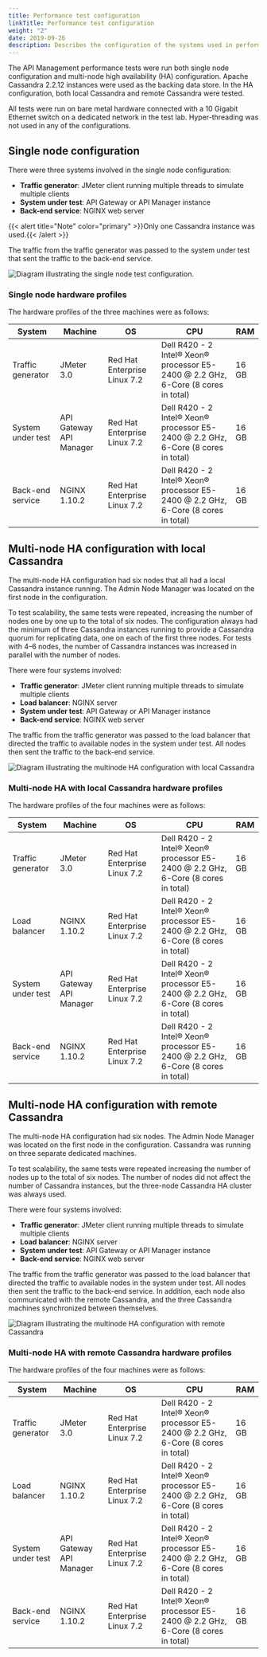 ```yaml
---
title: Performance test configuration
linkTitle: Performance test configuration
weight: "2"
date: 2019-09-26
description: Describes the configuration of the systems used in performance testing. These include single node with local Cassandra, multi-node high availability with local Cassandra, and multi-node high availability with remote Cassandra.
---
```


The API Management performance tests were run both single node configuration and multi-node high availability (HA) configuration. Apache Cassandra 2.2.12 instances were used as the backing data store. In the HA configuration, both local Cassandra and remote Cassandra were tested.

All tests were run on bare metal hardware connected with a 10 Gigabit Ethernet switch on a dedicated network in the test lab. Hyper-threading was not used in any of the configurations.

## Single node configuration

There were three systems involved in the single node configuration:

* **Traffic generator**: JMeter client running multiple threads to simulate multiple clients
* **System under test**: API Gateway or API Manager instance
* **Back-end service**: NGINX web server

{{< alert title="Note" color="primary" >}}Only one Cassandra instance was used.{{< /alert >}}

The traffic from the traffic generator was passed to the system under test that sent the traffic to the back-end service.

![Diagram illustrating the single node test configuration.](/Images/CapacityPlanningGuide/CPG_single_node.png)

### Single node hardware profiles

The hardware profiles of the three machines were as follows:

| System            | Machine      | OS                           | CPU                                                                               | RAM   |
|-------------------|--------------|------------------------------|-----------------------------------------------------------------------------------|-------|
| Traffic generator | JMeter 3.0   | Red Hat Enterprise Linux 7.2 | Dell R420 - 2 Intel® Xeon® processor E5-2400 @ 2.2 GHz, 6-Core (8 cores in total) | 16 GB |
| System under test | API Gateway API Manager   | Red Hat Enterprise Linux 7.2 | Dell R420 - 2 Intel® Xeon® processor E5-2400 @ 2.2 GHz, 6-Core (8 cores in total) | 16 GB |
| Back-end service  | NGINX 1.10.2 | Red Hat Enterprise Linux 7.2 | Dell R420 - 2 Intel® Xeon® processor E5-2400 @ 2.2 GHz, 6-Core (8 cores in total) | 16 GB |

## Multi-node HA configuration with local Cassandra

The multi-node HA configuration had six nodes that all had a local Cassandra instance running. The Admin Node Manager was located on the first node in the configuration.

To test scalability, the same tests were repeated, increasing the number of nodes one by one up to the total of six nodes. The configuration always had the minimum of three Cassandra instances running to provide a Cassandra quorum for replicating data, one on each of the first three nodes. For tests with 4–6 nodes, the number of Cassandra instances was increased in parallel with the number of nodes.

There were four systems involved:

* **Traffic generator**: JMeter client running multiple threads to simulate multiple clients
* **Load balancer**: NGINX server
* **System under test**: API Gateway or API Manager instance
* **Back-end service**: NGINX web server

The traffic from the traffic generator was passed to the load balancer that directed the traffic to available nodes in the system under test. All nodes then sent the traffic to the back-end service.

![Diagram illustrating the multinode HA configuration with local Cassandra](/Images/CapacityPlanningGuide/CPG_HAL.png)

### Multi-node HA with local Cassandra hardware profiles

The hardware profiles of the four machines were as follows:

| System            | Machine      | OS                           | CPU                                                                               | RAM   |
|-------------------|--------------|------------------------------|-----------------------------------------------------------------------------------|-------|
| Traffic generator | JMeter 3.0   | Red Hat Enterprise Linux 7.2 | Dell R420 - 2 Intel® Xeon® processor E5-2400 @ 2.2 GHz, 6-Core (8 cores in total) | 16 GB |
| Load balancer     | NGINX 1.10.2 | Red Hat Enterprise Linux 7.2 | Dell R420 - 2 Intel® Xeon® processor E5-2400 @ 2.2 GHz, 6-Core (8 cores in total) | 16 GB |
| System under test | API Gateway API Manager   | Red Hat Enterprise Linux 7.2 | Dell R420 - 2 Intel® Xeon® processor E5-2400 @ 2.2 GHz, 6-Core (8 cores in total) | 16 GB |
| Back-end service  | NGINX 1.10.2 | Red Hat Enterprise Linux 7.2 | Dell R420 - 2 Intel® Xeon® processor E5-2400 @ 2.2 GHz, 6-Core (8 cores in total) | 16 GB |

## Multi-node HA configuration with remote Cassandra

The multi-node HA configuration had six nodes. The Admin Node Manager was located on the first node in the configuration. Cassandra was running on three separate dedicated machines.

To test scalability, the same tests were repeated increasing the number of nodes up to the total of six nodes. The number of nodes did not affect the number of Cassandra instances, but the three-node Cassandra HA cluster was always used.

There were four systems involved:

* **Traffic generator**: JMeter client running multiple threads to simulate multiple clients
* **Load balancer**: NGINX server
* **System under test**: API Gateway or API Manager instance
* **Back-end service**: NGINX web server

The traffic from the traffic generator was passed to the load balancer that directed the traffic to available nodes in the system under test. All nodes then sent the traffic to the back-end service. In addition, each node also communicated with the remote Cassandra, and the three Cassandra machines synchronized between themselves.

![Diagram illustrating the multinode HA configuration with remote Cassandra](/Images/CapacityPlanningGuide/CPG_HAR.png)

### Multi-node HA with remote Cassandra hardware profiles

The hardware profiles of the four machines were as follows:

| System            | Machine      | OS                           | CPU                                                                               | RAM   |
|-------------------|--------------|------------------------------|-----------------------------------------------------------------------------------|-------|
| Traffic generator | JMeter 3.0   | Red Hat Enterprise Linux 7.2 | Dell R420 - 2 Intel® Xeon® processor E5-2400 @ 2.2 GHz, 6-Core (8 cores in total) | 16 GB |
| Load balancer     | NGINX 1.10.2 | Red Hat Enterprise Linux 7.2 | Dell R420 - 2 Intel® Xeon® processor E5-2400 @ 2.2 GHz, 6-Core (8 cores in total) | 16 GB |
| System under test | API Gateway API Manager   | Red Hat Enterprise Linux 7.2 | Dell R420 - 2 Intel® Xeon® processor E5-2400 @ 2.2 GHz, 6-Core (8 cores in total) | 16 GB |
| Back-end service  | NGINX 1.10.2 | Red Hat Enterprise Linux 7.2 | Dell R420 - 2 Intel® Xeon® processor E5-2400 @ 2.2 GHz, 6-Core (8 cores in total) | 16 GB |
